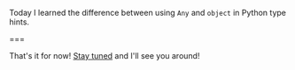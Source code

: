 Today I learned the difference between using `Any` and `object` in Python type hints.

===


That's it for now! [Stay tuned][subscribe] and I'll see you around!

[subscribe]: /subscribe
